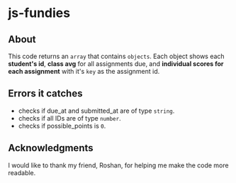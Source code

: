 # js-fundies
## About
This code returns an `array` that contains `objects`. Each object shows each **student's id**, **class avg** for all assignments due, and **individual scores for each assignment** with it's `key` as the assignment id.

## Errors it catches
- checks if due_at and submitted_at are of type `string`.
- checks if all IDs are of type `number`.
- checks if possible_points is `0`.

## Acknowledgments
I would like to thank my friend, Roshan, for helping me make the code more readable.